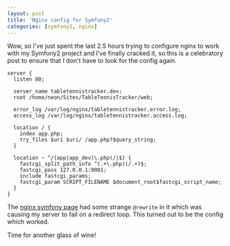 ```yaml
---
layout: post
title: 'Nginx config for Symfony2'
categories: [symfony2, nginx]
---
```


Wow, so I've just spent the last 2.5 hours trying to configure nginx to work with my Symfony2 project and I've finally cracked it, so this is a celebratory post to ensure that I don't have to look for the config again.

```nginx
server {
  listen 80;
 
  server_name tabletennistracker.dev;
  root /home/neon/Sites/TableTennisTracker/web;
 
  error_log /var/log/nginx/tabletennistracker.error.log;
  access_log /var/log/nginx/tabletennistracker.access.log;

  location / {
    index app.php;
    try_files $uri $uri/ /app.php?$query_string;
  }
 
  location ~ ^/(app|app_dev)\.php(/|$) {
    fastcgi_split_path_info ^(.+\.php)(/.+)$;
    fastcgi_pass 127.0.0.1:9001;
    include fastcgi_params;
    fastcgi_param SCRIPT_FILENAME $document_root$fastcgi_script_name;
  }
}
```

The [nginx symfony page](http://wiki.nginx.org/Symfony) had some strange `@rewrite` in it which was causing my server to fail on a redirect loop. This turned out to be the config which worked.

Time for another glass of wine!